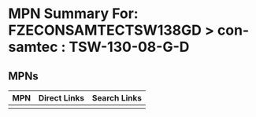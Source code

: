



# MPN Summary For: FZECONSAMTECTSW138GD > con-samtec : TSW-130-08-G-D

## MPNs
  

|MPN|Direct Links|Search Links|
| :--- | :--- | :--- |
||||
